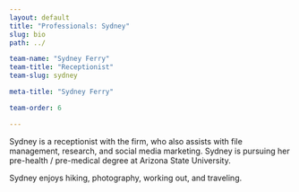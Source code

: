 ```yaml
---
layout: default
title: "Professionals: Sydney"
slug: bio
path: ../

team-name: "Sydney Ferry" 
team-title: "Receptionist"
team-slug: sydney

meta-title: "Sydney Ferry"

team-order: 6

---
```

<p> Sydney is a receptionist with the firm, who also assists with file management, research, and social media marketing.  Sydney is pursuing her pre-health / pre-medical degree at Arizona State University.</p>
<p>Sydney enjoys hiking, photography, working out, and traveling.</p>